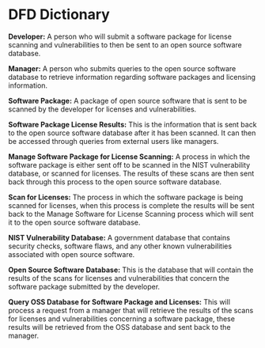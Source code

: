 # DFD Dictionary

**Developer:** A person who will submit a software package for license scanning and vulnerabilities to then be sent to an open source software database.

**Manager:** A person who submits queries to the open source software database to retrieve information regarding software packages and licensing information.

**Software Package:** A package of open source software that is sent to be scanned by the developer for licenses and vulnerabilities.

**Software Package License Results:** This is the information that is sent back to the open source software database after it has been scanned.  It can then be accessed through queries from external users like managers.

**Manage Software Package for License Scanning:** A process in which the software package is either sent off to be scanned in the NIST vulnerability database, or scanned for licenses.  The results of these scans are then sent back through this process to the open source software database.

**Scan for Licenses:** The process in which the software package is being scanned for licenses, when this process is complete the results will be sent back to the Manage Software for License Scanning process which will sent it to the open source software database.

**NIST Vulnerability Database:** A government database that contains security checks, software flaws, and any other known vulnerabilities associated with open source software.

**Open Source Software Database:** This is the database that will contain the results of the scans for licenses and vulnerabilities that concern the software package submitted by the developer.

**Query OSS Database for Software Package and Licenses:** This will process a request from a manager that will retrieve the results of the scans for licenses and vulnerabilities concerning a software package, these results will be retrieved from the OSS database and sent back to the manager.


